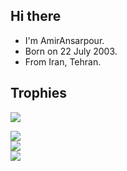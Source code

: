 ## Hi there
- I'm AmirAnsarpour.
- Born on 22 July 2003.
- From Iran, Tehran.

## Trophies
![](https://github-profile-trophy.vercel.app/?username=AmirAnsarpour&theme=tokyonight&no-frame=true&no-bg=false&margin-w=4)

![](https://github-readme-stats.vercel.app/api?username=AmirAnsarpour&theme=dark&hide_border=true&include_all_commits=true&count_private=true)<br/>
![](https://github-readme-streak-stats.herokuapp.com/?user=AmirAnsarpour&theme=dark&hide_border=true)<br/>
![](https://github-readme-stats.vercel.app/api/top-langs/?username=AmirAnsarpour&theme=dark&hide_border=true&include_all_commits=true&count_private=true&layout=compact)

